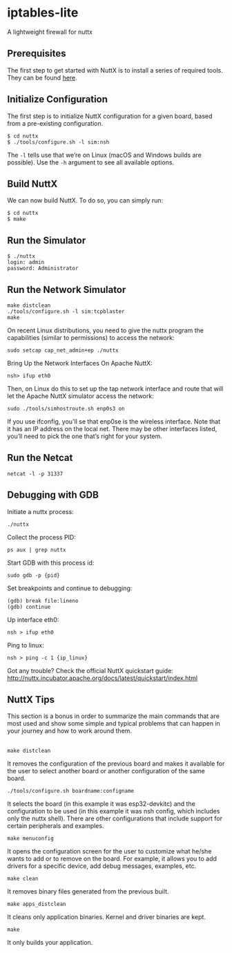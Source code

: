 # iptables-lite
A lightweight firewall for nuttx

## Prerequisites
The first step to get started with NuttX is to install a series of required tools. They can be found <a href="http://nuttx.incubator.apache.org/docs/latest/quickstart/install.html">here</a>.

## Initialize Configuration
The first step is to initialize NuttX configuration for a given board, based from a pre-existing configuration.
```
$ cd nuttx
$ ./tools/configure.sh -l sim:nsh
```
The `-l` tells use that we’re on Linux (macOS and Windows builds are possible). Use the `-h` argument to see all available options.

## Build NuttX
We can now build NuttX. To do so, you can simply run:
```
$ cd nuttx
$ make
```

## Run the Simulator
```
$ ./nuttx
login: admin
password: Administrator
```

## Run the Network Simulator
```
make distclean
./tools/configure.sh -l sim:tcpblaster
make
```
On recent Linux distributions, you need to give the nuttx program the capabilities (similar to permissions) to access the network:

```
sudo setcap cap_net_admin+ep ./nuttx
```
Bring Up the Network Interfaces
On Apache NuttX:
```
nsh> ifup eth0
```
Then, on Linux do this to set up the tap network interface and route that will let the Apache NuttX simulator access the network:
```
sudo ./tools/simhostroute.sh enp0s3 on
```
If you use ifconfig, you'll se that enp0se is the wireless interface. Note that it has an IP address on the local net. There may be other interfaces listed, you’ll need to pick the one that’s right for your system.

## Run the Netcat
```
netcat -l -p 31337
```

## Debugging with GDB
Initiate a nuttx process:
```
./nuttx
```
Collect the process PID:
```
ps aux | grep nuttx
```
Start GDB with this process id:
```
sudo gdb -p {pid}
```
Set breakpoints and continue to debugging:
```
(gdb) break file:lineno
(gdb) continue
```
Up interface eth0:
```
nsh > ifup eth0
```
Ping to linux:
```
nsh > ping -c 1 {ip_linux}
```

Got any trouble? Check the official NuttX quickstart guide:
http://nuttx.incubator.apache.org/docs/latest/quickstart/index.html

## NuttX Tips

This section is a bonus in order to summarize the main commands that are most used and show some simple and typical problems that can happen in your journey and how to work around them. <br/><br/>

`make distclean`

It removes the configuration of the previous board and makes it available for the user to select another board or another configuration of the same board.

`./tools/configure.sh boardname:configname`

It selects the board (in this example it was esp32-devkitc) and the configuration to be used (in this example it was nsh config, which includes only the nuttx shell). There are other configurations that include support for certain peripherals and examples.

`make menuconfig`

It opens the configuration screen for the user to customize what he/she wants to add or to remove on the board. For example, it allows you to add drivers for a specific device, add debug messages, examples, etc.

`make clean`

It removes binary files generated from the previous built.

`make apps_distclean`

It cleans only application binaries. Kernel and driver binaries are kept.

`make`

It only builds your application.
